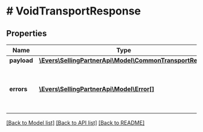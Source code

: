 # # VoidTransportResponse

## Properties

Name | Type | Description | Notes
------------ | ------------- | ------------- | -------------
**payload** | [**\Evers\SellingPartnerApi\Model\CommonTransportResult**](CommonTransportResult.md) |  | [optional]
**errors** | [**\Evers\SellingPartnerApi\Model\Error[]**](Error.md) | A list of error responses returned when a request is unsuccessful. | [optional]

[[Back to Model list]](../../README.md#models) [[Back to API list]](../../README.md#endpoints) [[Back to README]](../../README.md)
